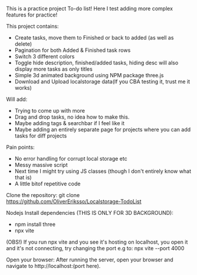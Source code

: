 This is a practice project To-do list! Here I test adding more complex features for practice!

This project contains:

- Create tasks, move them to Finished or back to added (as well as delete)
- Pagination for both Added & Finished task rows
- Switch 3 different colors
- Toggle hide description, finished/added tasks, hiding desc will also display more tasks as only titles
- Simple 3d animated background using NPM package three.js
- Download and Upload localstorage data(If you CBA testing it, trust me it works)

Will add:

- Trying to come up with more
- Drag and drop tasks, no idea how to make this.
- Maybe adding tags & searchbar if I feel like it
- Maybe adding an entirely separate page for projects where you can add  tasks for diff projects

Pain points:

- No error handling for corrupt local storage etc
- Messy massive script
- Next time I might try using JS classes (though I don't entirely know what that is)
- A little bitof repetitive code

Clone the repository:
git clone https://github.com/OliverEriksso/Localstorage-TodoList

Nodejs Install dependencies (THIS IS ONLY FOR 3D BACKGROUND):

- npm install three
- npx vite

(OBS!) If you run npx vite and you see it's hosting on localhost, you open it and it's not connecting, try changing the port e.g to: npx vite --port 4000

 Open your browser: After running the server, open your browser and navigate to http://localhost:(port here).